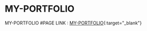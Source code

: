 # MY-PORTFOLIO
MY-PORTFOLIO
#PAGE LINK : [MY-PORTFOLIO](https://sriram-k-create.github.io/MY-PORTFOLIO/){:target="_blank"}
